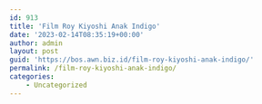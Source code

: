 ```yaml
---
id: 913
title: 'Film Roy Kiyoshi Anak Indigo'
date: '2023-02-14T08:35:19+00:00'
author: admin
layout: post
guid: 'https://bos.awn.biz.id/film-roy-kiyoshi-anak-indigo/'
permalink: /film-roy-kiyoshi-anak-indigo/
categories:
    - Uncategorized
---
```


